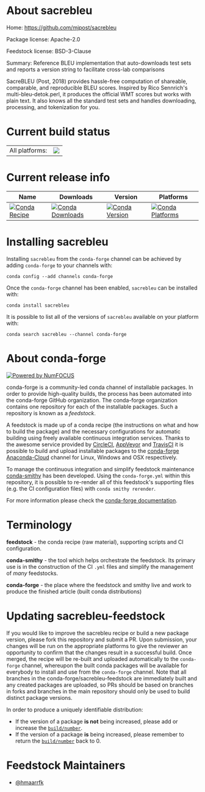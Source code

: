 About sacrebleu
===============

Home: https://github.com/mjpost/sacrebleu

Package license: Apache-2.0

Feedstock license: BSD-3-Clause

Summary: Reference BLEU implementation that auto-downloads test sets and reports a version string to facilitate cross-lab comparisons

SacreBLEU (Post, 2018) provides hassle-free computation of shareable,
comparable, and reproducible BLEU scores. Inspired by Rico Sennrich's
multi-bleu-detok.perl, it produces the official WMT scores but works with
plain text. It also knows all the standard test sets and handles
downloading, processing, and tokenization for you.


Current build status
====================


<table><tr><td>All platforms:</td>
    <td>
      <a href="https://dev.azure.com/conda-forge/feedstock-builds/_build/latest?definitionId=9837&branchName=master">
        <img src="https://dev.azure.com/conda-forge/feedstock-builds/_apis/build/status/sacrebleu-feedstock?branchName=master">
      </a>
    </td>
  </tr>
</table>

Current release info
====================

| Name | Downloads | Version | Platforms |
| --- | --- | --- | --- |
| [![Conda Recipe](https://img.shields.io/badge/recipe-sacrebleu-green.svg)](https://anaconda.org/conda-forge/sacrebleu) | [![Conda Downloads](https://img.shields.io/conda/dn/conda-forge/sacrebleu.svg)](https://anaconda.org/conda-forge/sacrebleu) | [![Conda Version](https://img.shields.io/conda/vn/conda-forge/sacrebleu.svg)](https://anaconda.org/conda-forge/sacrebleu) | [![Conda Platforms](https://img.shields.io/conda/pn/conda-forge/sacrebleu.svg)](https://anaconda.org/conda-forge/sacrebleu) |

Installing sacrebleu
====================

Installing `sacrebleu` from the `conda-forge` channel can be achieved by adding `conda-forge` to your channels with:

```
conda config --add channels conda-forge
```

Once the `conda-forge` channel has been enabled, `sacrebleu` can be installed with:

```
conda install sacrebleu
```

It is possible to list all of the versions of `sacrebleu` available on your platform with:

```
conda search sacrebleu --channel conda-forge
```


About conda-forge
=================

[![Powered by NumFOCUS](https://img.shields.io/badge/powered%20by-NumFOCUS-orange.svg?style=flat&colorA=E1523D&colorB=007D8A)](http://numfocus.org)

conda-forge is a community-led conda channel of installable packages.
In order to provide high-quality builds, the process has been automated into the
conda-forge GitHub organization. The conda-forge organization contains one repository
for each of the installable packages. Such a repository is known as a *feedstock*.

A feedstock is made up of a conda recipe (the instructions on what and how to build
the package) and the necessary configurations for automatic building using freely
available continuous integration services. Thanks to the awesome service provided by
[CircleCI](https://circleci.com/), [AppVeyor](https://www.appveyor.com/)
and [TravisCI](https://travis-ci.com/) it is possible to build and upload installable
packages to the [conda-forge](https://anaconda.org/conda-forge)
[Anaconda-Cloud](https://anaconda.org/) channel for Linux, Windows and OSX respectively.

To manage the continuous integration and simplify feedstock maintenance
[conda-smithy](https://github.com/conda-forge/conda-smithy) has been developed.
Using the ``conda-forge.yml`` within this repository, it is possible to re-render all of
this feedstock's supporting files (e.g. the CI configuration files) with ``conda smithy rerender``.

For more information please check the [conda-forge documentation](https://conda-forge.org/docs/).

Terminology
===========

**feedstock** - the conda recipe (raw material), supporting scripts and CI configuration.

**conda-smithy** - the tool which helps orchestrate the feedstock.
                   Its primary use is in the construction of the CI ``.yml`` files
                   and simplify the management of *many* feedstocks.

**conda-forge** - the place where the feedstock and smithy live and work to
                  produce the finished article (built conda distributions)


Updating sacrebleu-feedstock
============================

If you would like to improve the sacrebleu recipe or build a new
package version, please fork this repository and submit a PR. Upon submission,
your changes will be run on the appropriate platforms to give the reviewer an
opportunity to confirm that the changes result in a successful build. Once
merged, the recipe will be re-built and uploaded automatically to the
`conda-forge` channel, whereupon the built conda packages will be available for
everybody to install and use from the `conda-forge` channel.
Note that all branches in the conda-forge/sacrebleu-feedstock are
immediately built and any created packages are uploaded, so PRs should be based
on branches in forks and branches in the main repository should only be used to
build distinct package versions.

In order to produce a uniquely identifiable distribution:
 * If the version of a package **is not** being increased, please add or increase
   the [``build/number``](https://conda.io/docs/user-guide/tasks/build-packages/define-metadata.html#build-number-and-string).
 * If the version of a package **is** being increased, please remember to return
   the [``build/number``](https://conda.io/docs/user-guide/tasks/build-packages/define-metadata.html#build-number-and-string)
   back to 0.

Feedstock Maintainers
=====================

* [@hmaarrfk](https://github.com/hmaarrfk/)

